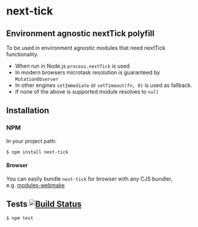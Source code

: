 next-tick
=========

Environment agnostic nextTick polyfill
--------------------------------------

To be used in environment agnostic modules that need nextTick functionality.

-   When run in Node.js `process.nextTick` is used
-   In modern browsers microtask resolution is guaranteed by `MutationObserver`
-   In other engines `setImmediate` or `setTimeout(fn, 0)` is used as fallback.
-   If none of the above is supported module resolves to `null`

Installation
------------

### NPM

In your project path:

    $ npm install next-tick

#### Browser

You can easily bundle `next-tick` for browser with any CJS bundler, e.g. [modules-webmake](https://github.com/medikoo/modules-webmake)

Tests [![Build Status](https://api.travis-ci.org/medikoo/next-tick.png?branch=master)](https://travis-ci.org/medikoo/next-tick)
-------------------------------------------------------------------------------------------------------------------------------

    $ npm test
